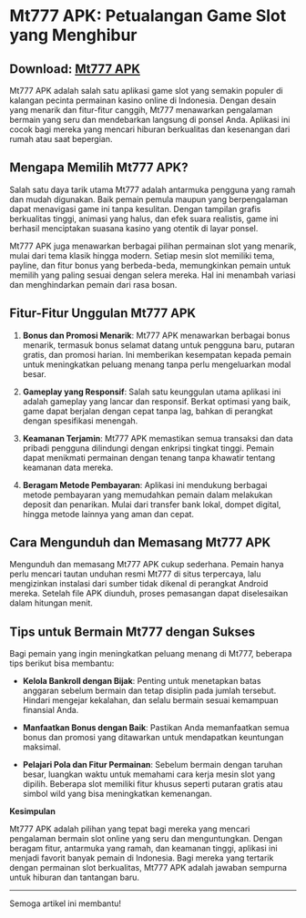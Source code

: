 # **Mt777 APK: Petualangan Game Slot yang Menghibur**

## Download: [Mt777 APK](https://spoo.me/yhc16e)

Mt777 APK adalah salah satu aplikasi game slot yang semakin populer di kalangan pecinta permainan kasino online di Indonesia. Dengan desain yang menarik dan fitur-fitur canggih, Mt777 menawarkan pengalaman bermain yang seru dan mendebarkan langsung di ponsel Anda. Aplikasi ini cocok bagi mereka yang mencari hiburan berkualitas dan kesenangan dari rumah atau saat bepergian.

## **Mengapa Memilih Mt777 APK?**

Salah satu daya tarik utama Mt777 adalah antarmuka pengguna yang ramah dan mudah digunakan. Baik pemain pemula maupun yang berpengalaman dapat menavigasi game ini tanpa kesulitan. Dengan tampilan grafis berkualitas tinggi, animasi yang halus, dan efek suara realistis, game ini berhasil menciptakan suasana kasino yang otentik di layar ponsel.

Mt777 APK juga menawarkan berbagai pilihan permainan slot yang menarik, mulai dari tema klasik hingga modern. Setiap mesin slot memiliki tema, payline, dan fitur bonus yang berbeda-beda, memungkinkan pemain untuk memilih yang paling sesuai dengan selera mereka. Hal ini menambah variasi dan menghindarkan pemain dari rasa bosan.

## **Fitur-Fitur Unggulan Mt777 APK**

1. **Bonus dan Promosi Menarik**: Mt777 APK menawarkan berbagai bonus menarik, termasuk bonus selamat datang untuk pengguna baru, putaran gratis, dan promosi harian. Ini memberikan kesempatan kepada pemain untuk meningkatkan peluang menang tanpa perlu mengeluarkan modal besar.

2. **Gameplay yang Responsif**: Salah satu keunggulan utama aplikasi ini adalah gameplay yang lancar dan responsif. Berkat optimasi yang baik, game dapat berjalan dengan cepat tanpa lag, bahkan di perangkat dengan spesifikasi menengah.

3. **Keamanan Terjamin**: Mt777 APK memastikan semua transaksi dan data pribadi pengguna dilindungi dengan enkripsi tingkat tinggi. Pemain dapat menikmati permainan dengan tenang tanpa khawatir tentang keamanan data mereka.

4. **Beragam Metode Pembayaran**: Aplikasi ini mendukung berbagai metode pembayaran yang memudahkan pemain dalam melakukan deposit dan penarikan. Mulai dari transfer bank lokal, dompet digital, hingga metode lainnya yang aman dan cepat.

## **Cara Mengunduh dan Memasang Mt777 APK**

Mengunduh dan memasang Mt777 APK cukup sederhana. Pemain hanya perlu mencari tautan unduhan resmi Mt777 di situs terpercaya, lalu mengizinkan instalasi dari sumber tidak dikenal di perangkat Android mereka. Setelah file APK diunduh, proses pemasangan dapat diselesaikan dalam hitungan menit.

## **Tips untuk Bermain Mt777 dengan Sukses**

Bagi pemain yang ingin meningkatkan peluang menang di Mt777, beberapa tips berikut bisa membantu:

- **Kelola Bankroll dengan Bijak**: Penting untuk menetapkan batas anggaran sebelum bermain dan tetap disiplin pada jumlah tersebut. Hindari mengejar kekalahan, dan selalu bermain sesuai kemampuan finansial Anda.

- **Manfaatkan Bonus dengan Baik**: Pastikan Anda memanfaatkan semua bonus dan promosi yang ditawarkan untuk mendapatkan keuntungan maksimal.

- **Pelajari Pola dan Fitur Permainan**: Sebelum bermain dengan taruhan besar, luangkan waktu untuk memahami cara kerja mesin slot yang dipilih. Beberapa slot memiliki fitur khusus seperti putaran gratis atau simbol wild yang bisa meningkatkan kemenangan.

**Kesimpulan**

Mt777 APK adalah pilihan yang tepat bagi mereka yang mencari pengalaman bermain slot online yang seru dan menguntungkan. Dengan beragam fitur, antarmuka yang ramah, dan keamanan tinggi, aplikasi ini menjadi favorit banyak pemain di Indonesia. Bagi mereka yang tertarik dengan permainan slot berkualitas, Mt777 APK adalah jawaban sempurna untuk hiburan dan tantangan baru.

--- 

Semoga artikel ini membantu!
